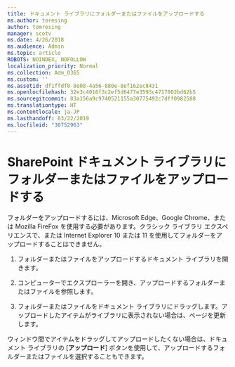 ```yaml
---
title: ドキュメント ライブラリにフォルダーまたはファイルをアップロードする
ms.author: toresing
author: tomresing
manager: scotv
ms.date: 4/26/2018
ms.audience: Admin
ms.topic: article
ROBOTS: NOINDEX, NOFOLLOW
localization_priority: Normal
ms.collection: Adm_O365
ms.custom: ''
ms.assetid: df1ffdf0-8e08-4a56-880e-8ef162ec8431
ms.openlocfilehash: 32e3c4016f3c2ef5d6477e3593c4717802bd62b5
ms.sourcegitcommit: 03a156a9c9740521155a30775492c7dff0982588
ms.translationtype: HT
ms.contentlocale: ja-JP
ms.lasthandoff: 03/22/2019
ms.locfileid: "30752963"
---
```

# <a name="upload-a-folder-or-files-to-a-sharepoint-document-library"></a>SharePoint ドキュメント ライブラリにフォルダーまたはファイルをアップロードする

フォルダーをアップロードするには、Microsoft Edge、Google Chrome、または Mozilla FireFox を使用する必要があります。クラシック ライブラリ エクスペリエンスで、または Internet Explorer 10 または 11 を使用してフォルダーをアップロードすることはできません。
  
1. フォルダーまたはファイルをアップロードするドキュメント ライブラリを開きます。
    
2. コンピューターでエクスプローラーを開き、アップロードするフォルダーまたはファイルを参照します。
    
3. フォルダーまたはファイルをドキュメント ライブラリにドラッグします。アップロードしたアイテムがライブラリに表示されない場合は、ページを更新します。 
    
ウィンドウ間でアイテムをドラッグしてアップロードしたくない場合は、ドキュメント ライブラリの [**アップロード**] ボタンを使用して、アップロードするフォルダーまたはファイルを選択することもできます。 
  

